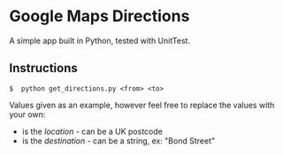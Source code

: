 # Google Maps Directions

A simple app built in Python, tested with UnitTest.

## Instructions 
```
$  python get_directions.py <from> <to>
```
Values given as an example, however feel free to replace the values with your own:

* <from> is the *_location_* - can be a UK postcode 
* <to> is the *_destination_* - can be a string, ex: "Bond Street"

